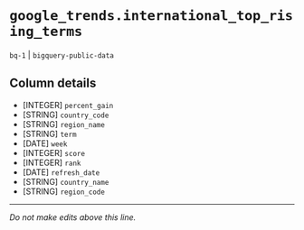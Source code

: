 # `google_trends.international_top_rising_terms`
`bq-1` | `bigquery-public-data`

## Column details
* [INTEGER]   `percent_gain`
* [STRING]    `country_code`
* [STRING]    `region_name`
* [STRING]    `term`
* [DATE]      `week`
* [INTEGER]   `score`
* [INTEGER]   `rank`
* [DATE]      `refresh_date`
* [STRING]    `country_name`
* [STRING]    `region_code`

-------------------------------------------------------------------------------
*Do not make edits above this line.*
